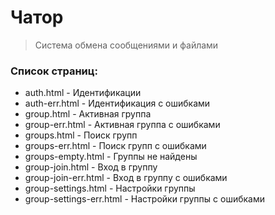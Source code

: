 <h1>Чатор</h1>

> Система обмена сообщениями и файлами

### Список страниц:
* auth.html - Идентификации
* auth-err.html - Идентификация с ошибками
* group.html - Активная группа
* group-err.html - Активная группа с ошибками
* groups.html - Поиск групп
* groups-err.html - Поиск групп с ошибками
* groups-empty.html - Группы не найдены
* group-join.html - Вход в группу
* group-join-err.html - Вход в группу с ошибками 
* group-settings.html - Настройки группы
* group-settings-err.html - Настройки группы с ошибками 

